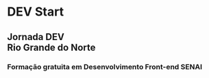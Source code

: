 # DEV Start

## Jornada DEV <br> Rio Grande do Norte

### Formação gratuita em Desenvolvimento Front-end SENAI
